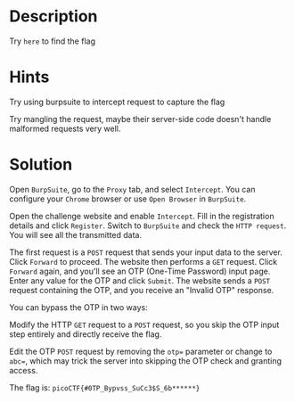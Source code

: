 # Description 

Try `here` to find the flag

# Hints

Try using burpsuite to intercept request to capture the flag

Try mangling the request, maybe their server-side code doesn't handle malformed requests very well.

# Solution 

Open `BurpSuite`, go to the `Proxy` tab, and select `Intercept`. You can configure your `Chrome` browser or use `Open Browser` in `BurpSuite`.

Open the challenge website and enable `Intercept`.
Fill in the registration details and click `Register`.
Switch to `BurpSuite` and check the `HTTP request`. You will see all the transmitted data.

The first request is a `POST` request that sends your input data to the server. Click `Forward` to proceed.
The website then performs a `GET` request. Click `Forward` again, and you'll see an OTP (One-Time Password) input page.
Enter any value for the OTP and click `Submit`. The website sends a `POST` request containing the OTP, and you receive an "Invalid OTP" response.

You can bypass the OTP in two ways:

Modify the HTTP `GET` request to a `POST` request, so you skip the OTP input step entirely and directly receive the flag.

Edit the OTP `POST` request by removing the `otp=` parameter or change to `abc=`, which may trick the server into skipping the OTP check and granting access.


The flag is: `picoCTF{#0TP_Bypvss_SuCc3$S_6b******}`
